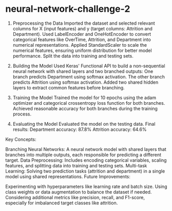 # neural-network-challenge-2

1. Preprocessing the Data
Imported the dataset and selected relevant columns for X (input features) and y (target columns: Attrition and Department).
Used LabelEncoder and OneHotEncoder to convert categorical features like OverTime, Attrition, and Department into numerical representations.
Applied StandardScaler to scale the numerical features, ensuring uniform distribution for better model performance.
Split the data into training and testing sets.

2. Building the Model
Used Keras' Functional API to build a non-sequential neural network with shared layers and two branched outputs:
One branch predicts Department using softmax activation.
The other branch predicts Attrition using softmax activation.
Added two shared hidden layers to extract common features before branching.

3. Training the Model
Trained the model for 10 epochs using the adam optimizer and categorical crossentropy loss function for both branches.
Achieved reasonable accuracy for both branches during the training process.

4. Evaluating the Model
Evaluated the model on the testing data.
Final results:
Department accuracy: 87.8%
Attrition accuracy: 64.6%

Key Concepts:

Branching Neural Networks: A neural network model with shared layers that branches into multiple outputs, each responsible for predicting a different target.
Data Preprocessing: Includes encoding categorical variables, scaling features, and splitting data into training and testing sets.
Multi-task Learning: Solving two prediction tasks (attrition and department) in a single model using shared representations.
Future Improvements:

Experimenting with hyperparameters like learning rate and batch size.
Using class weights or data augmentation to balance the dataset if needed.
Considering additional metrics like precision, recall, and F1-score, especially for imbalanced target classes like attrition.

